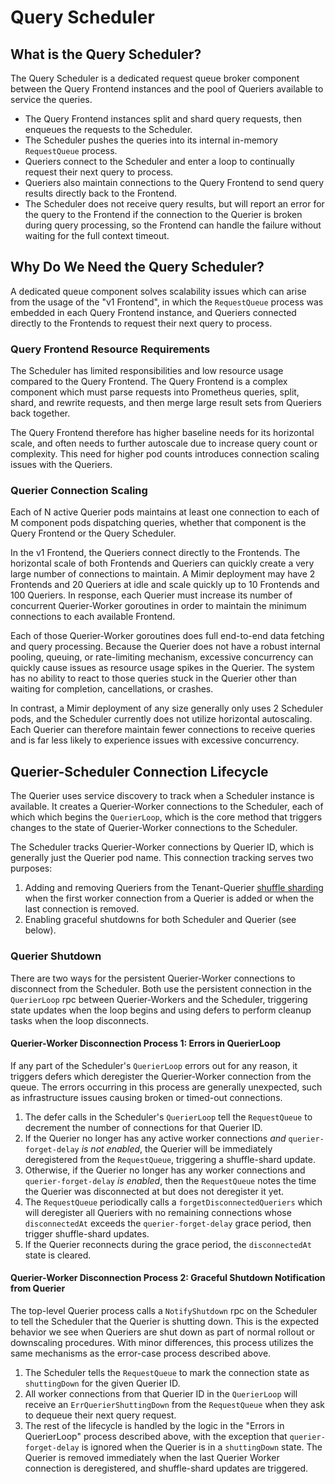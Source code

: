 # Query Scheduler

## What is the Query Scheduler?
The Query Scheduler is a dedicated request queue broker component between the Query Frontend instances
and the pool of Queriers available to service the queries.

* The Query Frontend instances split and shard query requests, then enqueues the requests to the Scheduler.
* The Scheduler pushes the queries into its internal in-memory `RequestQueue` process.
* Queriers connect to the Scheduler and enter a loop to continually request their next query to process.
* Queriers also maintain connections to the Query Frontend to send query results directly back to the Frontend.
* The Scheduler does not receive query results, but will report an error for the query
to the Frontend if the connection to the Querier is broken during query processing,
so the Frontend can handle the failure without waiting for the full context timeout.

## Why Do We Need the Query Scheduler?
A dedicated queue component solves scalability issues which can arise from the usage of the "v1 Frontend",
in which the `RequestQueue` process was embedded in each Query Frontend instance,
and Queriers connected directly to the Frontends to request their next query to process.

### Query Frontend Resource Requirements
The Scheduler has limited responsibilities and low resource usage compared to the Query Frontend.
The Query Frontend is a complex component which must parse requests into Prometheus queries,
split, shard, and rewrite requests, and then merge large result sets from Queriers back together.

The Query Frontend therefore has higher baseline needs for its horizontal scale,
and often needs to further autoscale due to increase query count or complexity.
This need for higher pod counts introduces connection scaling issues with the Queriers.

### Querier Connection Scaling
Each of N active Querier pods maintains at least one connection to each of M component pods dispatching queries,
whether that component is the Query Frontend or the Query Scheduler.

In the v1 Frontend, the Queriers connect directly to the Frontends.
The horizontal scale of both Frontends and Queriers can quickly create a very large number of connections to maintain.
A Mimir deployment may have 2 Frontends and 20 Queriers at idle and scale quickly up to 10 Frontends and 100 Queriers.
In response, each Querier must increase its number of concurrent Querier-Worker goroutines
in order to maintain the minimum connections to each available Frontend.

Each of those Querier-Worker goroutines does full end-to-end data fetching and query processing.
Because the Querier does not have a robust internal pooling, queuing, or rate-limiting mechanism,
excessive concurrency can quickly cause issues as resource usage spikes in the Querier.
The system has no ability to react to those queries stuck in the Querier
other than waiting for completion, cancellations, or crashes.

In contrast, a Mimir deployment of any size generally only uses 2 Scheduler pods,
and the Scheduler currently does not utilize horizontal autoscaling.
Each Querier can therefore maintain fewer connections to receive queries
and is far less likely to experience issues with excessive concurrency.

## Querier-Scheduler Connection Lifecycle

The Querier uses service discovery to track when a Scheduler instance is available.
It creates a Querier-Worker connections to the Scheduler, each of which which begins the `QuerierLoop`,
which is the core method that triggers changes to the state of Querier-Worker connections to the Scheduler.

The Scheduler tracks Querier-Worker connections by Querier ID, which is generally just the Querier pod name.
This connection tracking serves two purposes:

1. Adding and removing Queriers from the Tenant-Querier [shuffle sharding](https://grafana.com/docs/mimir/latest/configure/configure-shuffle-sharding/#query-frontend-and-query-scheduler-shuffle-sharding)
when the first worker connection from a Querier is added or when the last connection is removed.
1. Enabling graceful shutdowns for both Scheduler and Querier (see below).

### Querier Shutdown

There are two ways for the persistent Querier-Worker connections to disconnect from the Scheduler. Both use the persistent connection in the `QuerierLoop` rpc between Querier-Workers and the Scheduler, triggering state updates when the loop begins and using defers to perform cleanup tasks when the loop disconnects.

#### Querier-Worker Disconnection Process 1: Errors in QuerierLoop

If any part of the Scheduler's `QuerierLoop` errors out for any reason,
it triggers defers which deregister the Querier-Worker connection from the queue.
The errors occurring in this process are generally unexpected,
such as infrastructure issues causing broken or timed-out connections.

1. The defer calls in the Scheduler's `QuerierLoop` tell the `RequestQueue`
to decrement the number of connections for that Querier ID.
1. If the Querier no longer has any active worker connections *and* `querier-forget-delay` *is not enabled*,
the Querier will be immediately deregistered from the `RequestQueue`, triggering a shuffle-shard update.
1. Otherwise, if the Querier no longer has any worker connections and `querier-forget-delay` *is enabled*,
then the `RequestQueue` notes the time the Querier was disconnected at but does not deregister it yet.
1. The `RequestQueue` periodically calls a `forgetDisconnectedQueriers` which will deregister all Queriers
with no remaining connections whose `disconnectedAt` exceeds the `querier-forget-delay` grace period,
then trigger shuffle-shard updates.
1. If the Querier reconnects during the grace period, the `disconnectedAt` state is cleared.

#### Querier-Worker Disconnection Process 2: Graceful Shutdown Notification from Querier

The top-level Querier process calls a `NotifyShutdown` rpc on the Scheduler to tell the Scheduler that the Querier is shutting down.
This is the expected behavior we see when Queriers are shut down as part of normal rollout or downscaling procedures.
With minor differences, this process utilizes the same mechanisms as the error-case process described above.

1. The Scheduler tells the `RequestQueue` to mark the connection state as `shuttingDown` for the given Querier ID.
1. All worker connections from that Querier ID in the `QuerierLoop` will receive an `ErrQuerierShuttingDown` from the `RequestQueue` when they ask to dequeue their next query request.
3. The rest of the lifecycle is handled by the logic in the "Errors in QuerierLoop" process described above,
with the exception that `querier-forget-delay` is ignored when the Querier is in a `shuttingDown` state.
The Querier is removed immediately when the last Querier Worker connection is deregistered,
and shuffle-shard updates are triggered.
